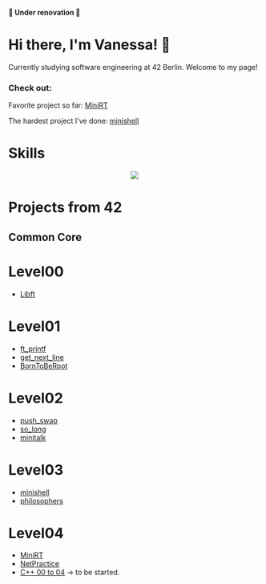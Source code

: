 **🚧 Under renovation 🚧**
# Hi there, I'm Vanessa! 🤗
Currently studying software engineering at 42 Berlin.
Welcome to my page!

### Check out:
Favorite project so far: [MiniRT](https://github.com/vados-sa/42MiniRT)

The hardest project I've done: [minishell](https://github.com/vados-sa/42minishell)


# Skills
<p align="center">
  <a href="https://skillicons.dev">
    <img src="https://skillicons.dev/icons?i=c,git,github,bash,linux,vim,vscode,notion" />
  </a>
</p>

# Projects from 42
## Common Core

# Level00
- [Libft]()
# Level01
- [ft_printf]()
- [get_next_line]()
- [BornToBeRoot]()
# Level02
- [push_swap]()
- [so_long]()
- [minitalk]()
# Level03
- [minishell](https://github.com/vados-sa/42minishell)
- [philosophers]()
# Level04
- [MiniRT](https://github.com/vados-sa/42MiniRT)
- [NetPractice]()
- [C++ 00 to 04]() -> to be started.
